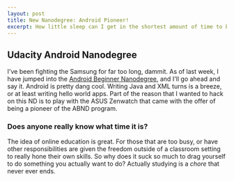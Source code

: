 ```yaml
---
layout: post
title: New Nanodegree: Android Pioneer!
excerpt: How little sleep can I get in the shortest amount of time to build a bunch of Android apps?
---
```


## Udacity Android Nanodegree

I've been fighting the Samsung for far too long, dammit. As of last week, I have jumped into the [Android Beginner Nanodegree](https://www.udacity.com/course/android-basics-nanodegree-by-google--nd803), and I'll go ahead and say it. Android is pretty dang cool. Writing Java and XML turns is a breeze, or at least writing hello world apps. Part of the reason that I wanted to hack on this ND is to play with the ASUS Zenwatch that came with the offer of being a pioneer of the ABND program. 

### Does anyone really know what time it is?

The idea of online education is great. For those that are too busy, or have other responsibilities are given the freedom outside of a classroom setting to really hone their own skills. So why does it suck so much to drag yourself to do something you actually want to do? Actually studying is a *chore* that never ever ends.
